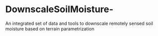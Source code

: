 # DownscaleSoilMoisture-
An integrated set of data and tools to downscale remotely sensed soil moisture based on terrain parametrization
